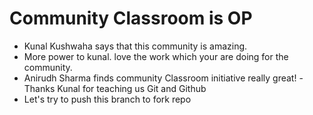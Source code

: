 # Community Classroom is OP

- Kunal Kushwaha says that this community is amazing.
- More power to kunal. love the work which your are doing for the community.
- Anirudh Sharma finds community Classroom initiative really great!
-Thanks Kunal for teaching us Git and Github
- Let's try to push this branch to fork repo
